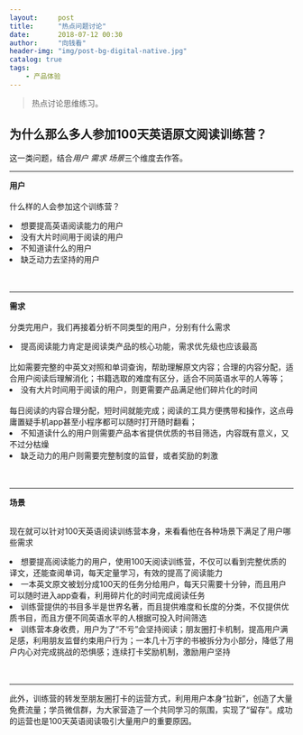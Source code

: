```yaml
---
layout:     post
title:      "热点问题讨论"
date:       2018-07-12 00:30 
author:     "向钱看"
header-img: "img/post-bg-digital-native.jpg"
catalog: true
tags:
    - 产品体验
---
```


> 热点讨论思维练习。

## 为什么那么多人参加100天英语原文阅读训练营？
这一类问题，结合*用户* *需求* *场景*三个维度去作答。

---
**用户**
<br>
<br>什么样的人会参加这个训练营？
<br><li>想要提高英语阅读能力的用户</li>
    <li>没有大片时间用于阅读的用户</li>
    <li>不知道读什么的用户</li>
    <li>缺乏动力去坚持的用户</li>
<br>
<br>

---

**需求**
<br>
<br>分类完用户，我们再接着分析不同类型的用户，分别有什么需求
<br><li>提高阅读能力肯定是阅读类产品的核心功能，需求优先级也应该最高</li>
    <br>比如需要完整的中英文对照和单词查询，帮助理解原文内容；合理的内容分配，适合用户阅读后理解消化；书籍选取的难度有区分，适合不同英语水平的人等等；
    <li>没有大片时间用于阅读的用户，则更需要产品满足他们碎片化的时间</li>
    <br>每日阅读的内容合理分配，短时间就能完成；阅读的工具方便携带和操作，这点毋庸置疑手机app甚至小程序都可以随时打开随时翻看；
    <li>不知道读什么的用户则需要产品本省提供优质的书目筛选，内容既有意义，又不过分枯燥</li>
    <li>缺乏动力的用户则需要完整制度的监督，或者奖励的刺激</li>
<br>
<br>

---


**场景**

<br>现在就可以针对100天英语阅读训练营本身，来看看他在各种场景下满足了用户哪些需求
<br><li>想要提高阅读能力的用户，使用100天阅读训练营，不仅可以看到完整优质的译文，还能查阅单词，每天定量学习，有效的提高了阅读能力</li>
    <li>一本英文原文被划分成100天的任务分给用户，每天只需要十分钟，而且用户可以随时进入app查看，利用碎片化的时间完成阅读任务</li>
    <li>训练营提供的书目多半是世界名著，而且提供难度和长度的分类，不仅提供优质书目，而且方便不同英语水平的人根据可投入时间筛选</li>
    <li>训练营本身收费，用户为了“不亏”会坚持阅读；朋友圈打卡机制，提高用户满足感，利用朋友监督约束用户行为；一本几十万字的书被拆分为小部分，降低了用户内心对完成挑战的恐惧感；连续打卡奖励机制，激励用户坚持</li>
<br>
<br>

---
此外，训练营的转发至朋友圈打卡的运营方式，利用用户本身“拉新”，创造了大量免费流量；学员微信群，为大家营造了一个共同学习的氛围，实现了“留存”。成功的运营也是100天英语阅读吸引大量用户的重要原因。
